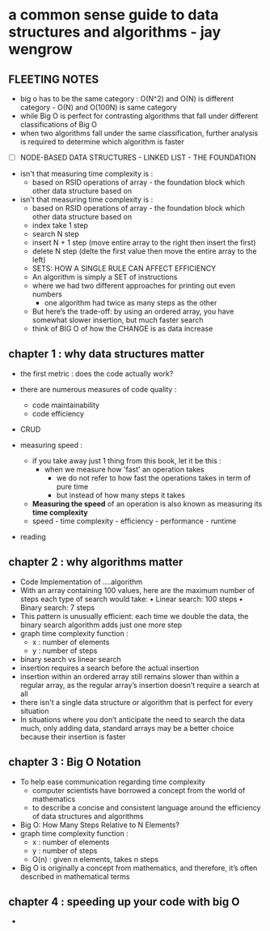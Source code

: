 # a common sense guide to data structures and algorithms - jay wengrow

## FLEETING NOTES

-   big o has to be the same category : O(N^2) and O(N) is different category - O(N) and O(100N) is same category
-   while Big O is perfect for contrasting algorithms that fall under different classifications of Big O
-   when two algorithms fall under the same classification, further analysis is required to determine which algorithm is faster
-   [ ] NODE-BASED DATA STRUCTURES - LINKED LIST - THE FOUNDATION
-   isn't that measuring time complexity is :
    -   based on RSID operations of array - the foundation block which other data structure based on
-   isn't that measuring time complexity is :
    -   based on RSID operations of array - the foundation block which other data structure based on
    -   index take 1 step
    -   search N step
    -   insert N + 1 step (move entire array to the right then insert the first)
    -   delete N step (delte the first value then move the entire array to the left)
    -   SETS: HOW A SINGLE RULE CAN AFFECT EFFICIENCY
    -   An algorithm is simply a SET of instructions
    -   where we had two different approaches for printing out even numbers
        -   one algorithm had twice as many steps as the other
    -   But here’s the trade-off: by using an ordered array, you have somewhat slower insertion, but much faster search
    -   think of BIG O of how the CHANGE is as data increase

## chapter 1 : why data structures matter

-   the first metric : does the code actually work?
-   there are numerous measures of code quality :
    -   code maintainability
    -   code efficiency
-   CRUD
-   measuring speed :

    -   if you take away just 1 thing from this book, let it be this :
        -   when we measure how 'fast' an operation takes
            -   we do not refer to how fast the operations takes in term of pure time
            -   but instead of how many steps it takes

    *   **Measuring the speed** of an operation is also known as measuring its **time complexity**
    *   speed - time complexity - efficiency - performance - runtime

-   reading

## chapter 2 : why algorithms matter

-   Code Implementation of ....algorithm
-   With an array containing 100 values, here are the maximum number of steps each type of search would take:
    • Linear search: 100 steps
    • Binary search: 7 steps
-   This pattern is unusually efficient: each time we double the data, the binary search algorithm adds just one more step
-   graph time complexity function :
    -   x : number of elements
    -   y : number of steps
-   binary search vs linear search
-   insertion requires a search before the actual insertion
-   insertion within an ordered array still remains slower than within a regular array, as the regular array’s insertion doesn’t require a search at all
-   there isn't a single data structure or algorithm that is perfect for every situation
-   In situations where you don’t anticipate the need to search the data much, only adding data, standard arrays may be a better choice because their insertion is faster

## chapter 3 : Big O Notation

-   To help ease communication regarding time complexity
    -   computer scientists have borrowed a concept from the world of mathematics
    -   to describe a concise and consistent language around the efficiency of data structures and algorithms
-   Big O: How Many Steps Relative to N Elements?
-   graph time complexity function :
    -   x : number of elements
    -   y : number of steps
    -   O(n) : given n elements, takes n steps
-   Big O is originally a concept from mathematics, and therefore, it’s often described in mathematical terms

## chapter 4 : speeding up your code with big O

-
